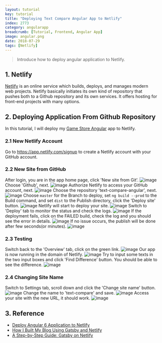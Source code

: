 ```yaml
---
layout: tutorial
key: tutorial
title: "Deploying Text Compare Angular App to Netlify"
index: 2773
category: angularapp
breadcrumb: [Tutorial, Frontend, Angular App]
image: angular.png
date: 2018-07-29
tags: [Netlify]
---
```


> Introduce how to deploy angular application to Netlify.

## 1. Netlify
[Netlify](https://www.netlify.com/) is an online service which builds, deploys, and manages modern web projects.  Netlify basically initiates its own kind of repository that pushes both to a Github repository and its own services. It offers hosting for front-end projects with many options.

## 2. Deploying Application From Github Repository
In this tutorial, I will deploy my [Game Store Angular](https://github.com/jojozhuang/game-store-angular) app to Netlify.
### 2.1 New Netlify Account
Go to https://app.netlify.com/signup to create a Netlify account with your GitHub account.
### 2.2 New Site from GitHub
After login, you are in the app home page, click 'New site from Git'.
![image](/public/images/frontend/2773/app.png)
Choose 'Github', next.
![image](/public/images/frontend/2773/newsite.png)
Authorize Netlify to access your GitHub account, next.
![image](/public/images/frontend/2773/authorize.png)
Choose the repository 'text-compare-angular', next.
![image](/public/images/frontend/2773/repository.png)
Choose `master` for the Branch to deploy, set `ng build --prod` to the Build command, and set `dist` to the Publish directory, click the 'Deploy site' button.
![image](/public/images/frontend/2773/options.png)
Netlify will start to deploy your site.
![image](/public/images/frontend/2773/inprogress.png)
Switch to 'Deploy' tab to monitor the status and check the logs.
![image](/public/images/frontend/2773/monitor.png)
If the deployment fails, click on the FAILED build, check the log and you should see the error in details.
![image](/public/images/frontend/2773/errorlog.png)
If no issue occurs, the publish will be done after few seconds(or minutes).
![image](/public/images/frontend/2773/published.png)
### 2.3 Testing
Switch back to the 'Overview' tab, click on the green link.
![image](/public/images/frontend/2773/overview.png)
Our app is now running in the domain of Netlify.
![image](/public/images/frontend/2773/diff.png)
Try to input some texts in the two input boxes and click 'Find Difference' button. You should be able to see the difference.
![image](/public/images/frontend/2773/compare.png)
### 2.4 Changing Site Name
Switch to Settings tab, scroll down and click the 'Change site name' button.
![image](/public/images/frontend/2773/settings.png)
Change the name to 'text-compare' and save.
![image](/public/images/frontend/2773/changename.png)
Access your site with the new URL, it should work.
![image](/public/images/frontend/2773/newname.png)

## 3. Reference
* [Deploy Angular 6 Application to Netlify](https://medium.com/@geeksamu/deploy-angular-6-application-to-netlify-60b39b9df61c)
* [How I Built My Blog Using Gatsby and Netlify](https://blog.pavsidhu.com/how-i-built-my-blog-using-gatsby-and-netlify/)
* [A Step-by-Step Guide: Gatsby on Netlify](https://www.netlify.com/blog/2016/02/24/a-step-by-step-guide-gatsby-on-netlify/)
